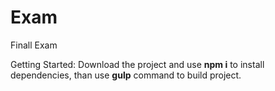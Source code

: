 # Exam
Finall Exam


Getting Started:
    Download the project and use <b>npm i</b> to install dependencies, than use <b>gulp</b> command to build project. 
